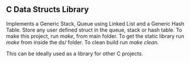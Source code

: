 ## C Data Structs Library

Implements a Generic Stack, Queue using Linked List and a Generic Hash Table. Store any user defined struct in the queue, stack or hash table. 
To make this project, run *make*, from main folder. To get the static library run *make* from inside the ds/ folder. To clean build run *make clean*.

This can be ideally used as a library for other C projects.
